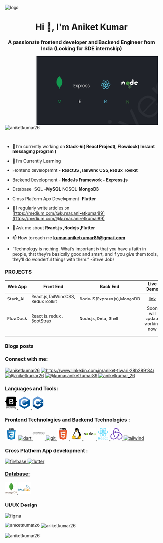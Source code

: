 ![logo](https://github.com/aniketkumar26/aniketkumar26/blob/main/images/aniket.png)
<h1 align="center">Hi 👋, I'm Aniket Kumar</h1>
<h3 align="center">A passionate frontend developer and Backend Engineer from India (Looking for SDE internship)</h3>
<img align="right" alt="coding" width="400" src="https://github.com/aniketkumar26/Aniket-kumar/blob/main/wp8903914-mern-stack-wallpapers.jpg"

<p align="left"> <img src="https://komarev.com/ghpvc/?username=aniketkumar26&label=Profile%20views&color=0e75b6&style=flat" alt="aniketkumar26" /> </p>

<p align="left"> <a href="https://twitter.com/" target="blank"><img src="https://img.shields.io/twitter/follow/?logo=twitter&style=for-the-badge" alt="" /></a> </p>

- 🔭 I’m currently working on **Stack-Ai( React Project), Flowdock( Instant messaging program )**

- 🌱 I’m Currently Learning
-  Frontend developemnt - **ReactJS ,Tailwind CSS,Redux Toolkit**
- Backend Development  - **NodeJs  Framework - Express.js**
- Database -SQL -**MySQL** NOSQL-**MongoDB**
- Cross Platform App Development -**Flutter**

- 📝 I regularly write articles on [https://medium.com/@kumar.aniketkumar89](https://medium.com/@kumar.aniketkumar89)

- 💬 Ask me about **React.js ,Nodejs ,Flutter**

- 📫 How to reach me **kumar.aniketkumar89@gmail.com**

- “Technology is nothing. What’s important is that you have a faith in people, that they’re basically good and smart, and if you give them tools, they’ll do wonderful things with them.” -Steve Jobs
### PROJECTS

Web App | Front End | Back End | Live Demo | Repo
------- | --------- | -------- | :-------: | :--:
Stack_AI | React.js,TailWindCSS, ReduxToolkit |NodeJS(Express.js),MongoDB | [link](https://jsm-dall-e.com/) | [link](https://github.com/aniketkumar26/Stack-Ai)
FlowDock| React js, redux , BootStrap | Node.js, Deta, Shell | Soon will update working now| 
 |  | |  | 
 |  |  |  | 


### Blogs posts
<!-- BLOG-POST-LIST:START -->
<!-- BLOG-POST-LIST:END -->

<h3 align="left">Connect with me:</h3>
<p align="left">
<a href="https://dev.to/aniketkumar26" target="blank"><img align="center" src="https://raw.githubusercontent.com/rahuldkjain/github-profile-readme-generator/master/src/images/icons/Social/devto.svg" alt="aniketkumar26" height="30" width="40" /></a>
<a href="https://www.linkedin.com/in/aniket-tiwari-28b289184/" target="blank"><img align="center" src="https://raw.githubusercontent.com/rahuldkjain/github-profile-readme-generator/master/src/images/icons/Social/linked-in-alt.svg" alt="https://www.linkedin.com/in/aniket-tiwari-28b289184/" height="30" width="40" /></a>
<a href="https://hashnode.com/@aniketkumar26" target="blank"><img align="center" src="https://raw.githubusercontent.com/rahuldkjain/github-profile-readme-generator/master/src/images/icons/Social/hashnode.svg" alt="@aniketkumar26" height="30" width="40" /></a>
<a href="https://medium.com/@kumar.aniketkumar89" target="blank"><img align="center" src="https://raw.githubusercontent.com/rahuldkjain/github-profile-readme-generator/master/src/images/icons/Social/medium.svg" alt="@kumar.aniketkumar89" height="30" width="40" /></a>
<a href="https://www.leetcode.com/aniketkumar_26" target="blank"><img align="center" src="https://raw.githubusercontent.com/rahuldkjain/github-profile-readme-generator/master/src/images/icons/Social/leet-code.svg" alt="aniketkumar_26" height="30" width="40" /></a>
</p>

<h3 align="left">Languages and Tools:</h3>
<p align="left"> <a href="https://getbootstrap.com" target="_blank" rel="noreferrer"> <img src="https://raw.githubusercontent.com/devicons/devicon/master/icons/bootstrap/bootstrap-plain-wordmark.svg" alt="bootstrap" width="40" height="40"/> </a> <a href="https://www.cprogramming.com/" target="_blank" rel="noreferrer"> <img src="https://raw.githubusercontent.com/devicons/devicon/master/icons/c/c-original.svg" alt="c" width="40" height="40"/> </a> <a href="https://www.w3schools.com/cpp/" target="_blank" rel="noreferrer"> <img src="https://raw.githubusercontent.com/devicons/devicon/master/icons/cplusplus/cplusplus-original.svg" alt="cplusplus" width="40" height="40"/> 
 </a> 
 <h3 align="left">Frontend Technologies and Backend Technologies :</h3>
   
 <img src="https://raw.githubusercontent.com/devicons/devicon/master/icons/css3/css3-original-wordmark.svg" alt="css3" width="40" height="40"/> </a> <a href="https://dart.dev" target="_blank" rel="noreferrer"> <img src="https://www.vectorlogo.zone/logos/dartlang/dartlang-icon.svg" alt="dart" width="40" height="40"/> </a> <a href="https://expressjs.com" target="_blank" rel="noreferrer"> <img src="https://raw.githubusercontent.com/devicons/devicon/master/icons/express/express-original-wordmark.svg" alt="express" width="40" height="40"/>  </a> <a href="https://git-scm.com/" target="_blank" rel="noreferrer"> <img src="https://www.vectorlogo.zone/logos/git-scm/git-scm-icon.svg" alt="git" width="40" height="40"/> </a> <a href="https://www.w3.org/html/" target="_blank" rel="noreferrer"> <img src="https://raw.githubusercontent.com/devicons/devicon/master/icons/html5/html5-original-wordmark.svg" alt="html5" width="40" height="40"/> </a> <a href="https://www.linux.org/" target="_blank" rel="noreferrer"> <img src="https://raw.githubusercontent.com/devicons/devicon/master/icons/linux/linux-original.svg" alt="linux" width="40" height="40"/> </a> </a> <a href="https://nodejs.org" target="_blank" rel="noreferrer"> <img src="https://raw.githubusercontent.com/devicons/devicon/master/icons/nodejs/nodejs-original-wordmark.svg" alt="nodejs" width="40" height="40"/> </a> <a href="https://reactjs.org/" target="_blank" rel="noreferrer"> <img src="https://raw.githubusercontent.com/devicons/devicon/master/icons/react/react-original-wordmark.svg" alt="react" width="40" height="40"/> </a> <a href="https://redux.js.org" target="_blank" rel="noreferrer"> <img src="https://raw.githubusercontent.com/devicons/devicon/master/icons/redux/redux-original.svg" alt="redux" width="40" height="40"/> </a> <a href="https://tailwindcss.com/" target="_blank" rel="noreferrer"> <img src="https://www.vectorlogo.zone/logos/tailwindcss/tailwindcss-icon.svg" alt="tailwind" width="40" height="40"/> </a> </p>
 
 <h3 align="left">Cross Platform App development  :</h3>

<a href="https://firebase.google.com/" target="_blank" rel="noreferrer"> <img src="https://www.vectorlogo.zone/logos/firebase/firebase-icon.svg" alt="firebase" width="40" height="40"/> </a> <a href="https://flutter.dev" target="_blank" rel="noreferrer"> <img src="https://www.vectorlogo.zone/logos/flutterio/flutterio-icon.svg" alt="flutter" width="40" height="40"/>
 
<h3 align="left">Database:</h3>
 <a href="https://www.mongodb.com/" target="_blank" rel="noreferrer"> <img src="https://raw.githubusercontent.com/devicons/devicon/master/icons/mongodb/mongodb-original-wordmark.svg" alt="mongodb" width="40" height="40"/> </a> <a href="https://www.mysql.com/" target="_blank" rel="noreferrer"> <img src="https://raw.githubusercontent.com/devicons/devicon/master/icons/mysql/mysql-original-wordmark.svg" alt="mysql" width="40" height="40"/> </a>
 <h3 align="left">UI/UX Design </h3>
 </a> <a href="https://www.figma.com/" target="_blank" rel="noreferrer"> <img src="https://www.vectorlogo.zone/logos/figma/figma-icon.svg" alt="figma" width="40" height="40"/> </a>  </a>
 
 
 

<p><img align="left" src="https://github-readme-stats.vercel.app/api/top-langs?username=aniketkumar26&show_icons=true&locale=en&layout=compact" alt="aniketkumar26" /></p>

<p>&nbsp;<img align="center" src="https://github-readme-stats.vercel.app/api?username=aniketkumar26&show_icons=true&locale=en" alt="aniketkumar26" /></p>

<p><img align="center" src="https://github-readme-streak-stats.herokuapp.com/?user=aniketkumar26&" alt="aniketkumar26" /></p>
